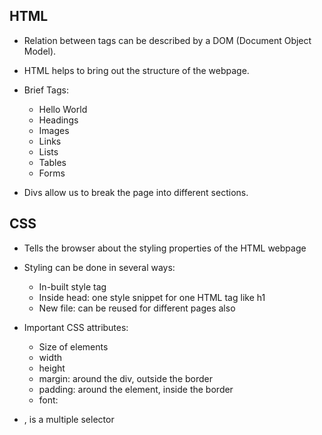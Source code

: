 ## HTML
- Relation between tags can be described by a DOM (Document Object Model).
- HTML helps to bring out the structure of the webpage.

- Brief Tags:
  - Hello World
  - Headings
  - Images
  - Links
  - Lists
  - Tables
  - Forms

- Divs allow us to break the page into different sections.

## CSS
- Tells the browser about the styling properties of the HTML webpage
- Styling can be done in several ways:
  - In-built style tag
  - Inside head: one style snippet for one HTML tag like h1
  - New file: can be reused for different pages also

- Important CSS attributes:
  - Size of elements
  - width
  - height
  - margin: around the div, outside the border
  - padding: around the element, inside the border
  - font: 

- , is a multiple selector